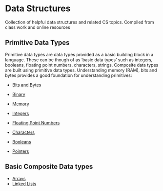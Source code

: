 # Data Structures
Collection of helpful data structures and related CS topics.
Compiled from class work and online resources

## Primitive Data Types
Primitive data types are data types provided as a basic building block in a language. These can be though of as ‘basic data types’ such as integers, booleans, floating point numbers, characters, strings.  Composite data types are built using primitive data types. Understanding memory (RAM), bits and bytes provides a good foundation for understanding primitives:
- [Bits and Bytes](./primitives/bits-bytes-binary-memory.md#bits-and-bytes)
- [Binary](./primitives/bits-bytes-binary-memory.md#binary)
- [Memory](./primitives/bits-bytes-binary-memory.md#memory)

- [Integers](./primitives/primitives.md#integers)
- [Floating Point Numbers](./primitives/primitives.md#floating-point-numbers)
- [Characters](./primitives/primitives.md#characters)
- [Booleans](./primitives/primitives.md#booleans)
- [Pointers](./primitives/primitives.md#pointers)

## Basic Composite Data types
- [Arrays](./basic_composites/array.md)
- [Linked Lists](./basic_composites/linked_list.md)
